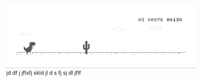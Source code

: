 ![image](https://github.com/sudimuk2017/qwaszx/blob/main/dino.gif)
jd  df  j  jflsfj skld  jl d  s   fj  sj    dl  jflf

